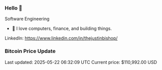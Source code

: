 ### Hello 🤙  

Software Engineering

- 🔭 I love computers, finance, and building things.
  
LinkedIn: https://www.linkedin.com/in/thejustinbishop/  

























































































































































































































































































































































### Bitcoin Price Update
Last updated: 2025-05-22 06:32:09 UTC
Current price: $110,992.00 USD
